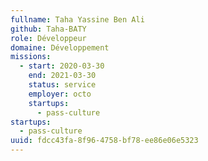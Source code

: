 ```yaml
---
fullname: Taha Yassine Ben Ali
github: Taha-BATY
role: Développeur
domaine: Développement
missions:
  - start: 2020-03-30
    end: 2021-03-30
    status: service
    employer: octo
    startups:
      - pass-culture
startups:
  - pass-culture
uuid: fdcc43fa-8f96-4758-bf78-ee86e06e5323
---
```

